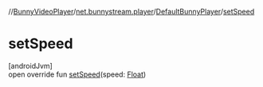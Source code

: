 //[BunnyVideoPlayer](../../../index.md)/[net.bunnystream.player](../index.md)/[DefaultBunnyPlayer](index.md)/[setSpeed](set-speed.md)

# setSpeed

[androidJvm]\
open override fun [setSpeed](set-speed.md)(speed: [Float](https://kotlinlang.org/api/latest/jvm/stdlib/kotlin-stdlib/kotlin/-float/index.html))
